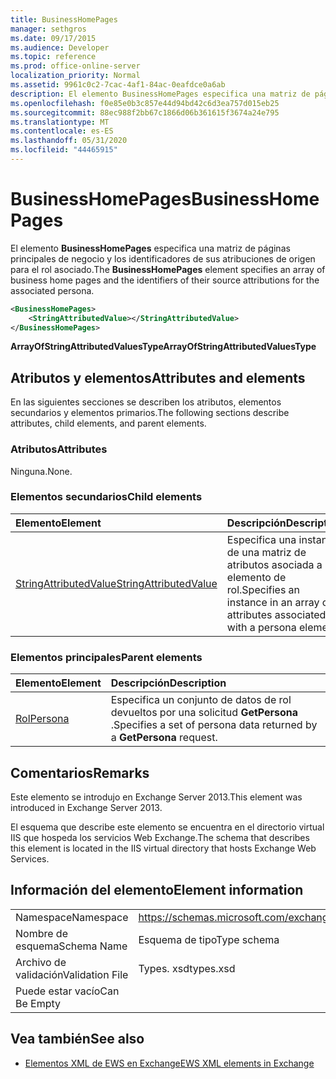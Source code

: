 ```yaml
---
title: BusinessHomePages
manager: sethgros
ms.date: 09/17/2015
ms.audience: Developer
ms.topic: reference
ms.prod: office-online-server
localization_priority: Normal
ms.assetid: 9961c0c2-7cac-4af1-84ac-0eafdce0a6ab
description: El elemento BusinessHomePages especifica una matriz de páginas principales de negocio y los identificadores de sus atribuciones de origen para el rol asociado.
ms.openlocfilehash: f0e85e0b3c857e44d94bd42c6d3ea757d015eb25
ms.sourcegitcommit: 88ec988f2bb67c1866d06b361615f3674a24e795
ms.translationtype: MT
ms.contentlocale: es-ES
ms.lasthandoff: 05/31/2020
ms.locfileid: "44465915"
---
```

# <a name="businesshomepages"></a><span data-ttu-id="ae6cc-103">BusinessHomePages</span><span class="sxs-lookup"><span data-stu-id="ae6cc-103">BusinessHomePages</span></span>

<span data-ttu-id="ae6cc-104">El elemento **BusinessHomePages** especifica una matriz de páginas principales de negocio y los identificadores de sus atribuciones de origen para el rol asociado.</span><span class="sxs-lookup"><span data-stu-id="ae6cc-104">The **BusinessHomePages** element specifies an array of business home pages and the identifiers of their source attributions for the associated persona.</span></span> 
  
```XML
<BusinessHomePages>
    <StringAttributedValue></StringAttributedValue>
</BusinessHomePages>
```

 <span data-ttu-id="ae6cc-105">**ArrayOfStringAttributedValuesType**</span><span class="sxs-lookup"><span data-stu-id="ae6cc-105">**ArrayOfStringAttributedValuesType**</span></span>
## <a name="attributes-and-elements"></a><span data-ttu-id="ae6cc-106">Atributos y elementos</span><span class="sxs-lookup"><span data-stu-id="ae6cc-106">Attributes and elements</span></span>

<span data-ttu-id="ae6cc-107">En las siguientes secciones se describen los atributos, elementos secundarios y elementos primarios.</span><span class="sxs-lookup"><span data-stu-id="ae6cc-107">The following sections describe attributes, child elements, and parent elements.</span></span>
  
### <a name="attributes"></a><span data-ttu-id="ae6cc-108">Atributos</span><span class="sxs-lookup"><span data-stu-id="ae6cc-108">Attributes</span></span>

<span data-ttu-id="ae6cc-109">Ninguna.</span><span class="sxs-lookup"><span data-stu-id="ae6cc-109">None.</span></span>
  
### <a name="child-elements"></a><span data-ttu-id="ae6cc-110">Elementos secundarios</span><span class="sxs-lookup"><span data-stu-id="ae6cc-110">Child elements</span></span>

|<span data-ttu-id="ae6cc-111">**Elemento**</span><span class="sxs-lookup"><span data-stu-id="ae6cc-111">**Element**</span></span>|<span data-ttu-id="ae6cc-112">**Descripción**</span><span class="sxs-lookup"><span data-stu-id="ae6cc-112">**Description**</span></span>|
|:-----|:-----|
|[<span data-ttu-id="ae6cc-113">StringAttributedValue</span><span class="sxs-lookup"><span data-stu-id="ae6cc-113">StringAttributedValue</span></span>](stringattributedvalue.md) <br/> |<span data-ttu-id="ae6cc-114">Especifica una instancia de una matriz de atributos asociada a un elemento de rol.</span><span class="sxs-lookup"><span data-stu-id="ae6cc-114">Specifies an instance in an array of attributes associated with a persona element.</span></span>  <br/> |
   
### <a name="parent-elements"></a><span data-ttu-id="ae6cc-115">Elementos principales</span><span class="sxs-lookup"><span data-stu-id="ae6cc-115">Parent elements</span></span>

|<span data-ttu-id="ae6cc-116">**Elemento**</span><span class="sxs-lookup"><span data-stu-id="ae6cc-116">**Element**</span></span>|<span data-ttu-id="ae6cc-117">**Descripción**</span><span class="sxs-lookup"><span data-stu-id="ae6cc-117">**Description**</span></span>|
|:-----|:-----|
|[<span data-ttu-id="ae6cc-118">Rol</span><span class="sxs-lookup"><span data-stu-id="ae6cc-118">Persona</span></span>](persona.md) <br/> |<span data-ttu-id="ae6cc-119">Especifica un conjunto de datos de rol devueltos por una solicitud **GetPersona** .</span><span class="sxs-lookup"><span data-stu-id="ae6cc-119">Specifies a set of persona data returned by a **GetPersona** request.</span></span>  <br/> |
   
## <a name="remarks"></a><span data-ttu-id="ae6cc-120">Comentarios</span><span class="sxs-lookup"><span data-stu-id="ae6cc-120">Remarks</span></span>

<span data-ttu-id="ae6cc-121">Este elemento se introdujo en Exchange Server 2013.</span><span class="sxs-lookup"><span data-stu-id="ae6cc-121">This element was introduced in Exchange Server 2013.</span></span>
  
<span data-ttu-id="ae6cc-122">El esquema que describe este elemento se encuentra en el directorio virtual IIS que hospeda los servicios Web Exchange.</span><span class="sxs-lookup"><span data-stu-id="ae6cc-122">The schema that describes this element is located in the IIS virtual directory that hosts Exchange Web Services.</span></span>
  
## <a name="element-information"></a><span data-ttu-id="ae6cc-123">Información del elemento</span><span class="sxs-lookup"><span data-stu-id="ae6cc-123">Element information</span></span>

|||
|:-----|:-----|
|<span data-ttu-id="ae6cc-124">Namespace</span><span class="sxs-lookup"><span data-stu-id="ae6cc-124">Namespace</span></span>  <br/> |https://schemas.microsoft.com/exchange/services/2006/types  <br/> |
|<span data-ttu-id="ae6cc-125">Nombre de esquema</span><span class="sxs-lookup"><span data-stu-id="ae6cc-125">Schema Name</span></span>  <br/> |<span data-ttu-id="ae6cc-126">Esquema de tipo</span><span class="sxs-lookup"><span data-stu-id="ae6cc-126">Type schema</span></span>  <br/> |
|<span data-ttu-id="ae6cc-127">Archivo de validación</span><span class="sxs-lookup"><span data-stu-id="ae6cc-127">Validation File</span></span>  <br/> |<span data-ttu-id="ae6cc-128">Types. xsd</span><span class="sxs-lookup"><span data-stu-id="ae6cc-128">types.xsd</span></span>  <br/> |
|<span data-ttu-id="ae6cc-129">Puede estar vacío</span><span class="sxs-lookup"><span data-stu-id="ae6cc-129">Can Be Empty</span></span>  <br/> ||
   
## <a name="see-also"></a><span data-ttu-id="ae6cc-130">Vea también</span><span class="sxs-lookup"><span data-stu-id="ae6cc-130">See also</span></span>



- [<span data-ttu-id="ae6cc-131">Elementos XML de EWS en Exchange</span><span class="sxs-lookup"><span data-stu-id="ae6cc-131">EWS XML elements in Exchange</span></span>](ews-xml-elements-in-exchange.md)

